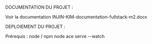 DOCUMENTATION DU PROJET : 

Voir la documentation INJIN-KIM-documentation-fullstack-m2.docx

DEPLOIEMENT DU PROJET : 

Prérequis : node / npm 
node ace serve --watch